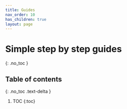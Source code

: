 ```yaml
---
title: Guides
nav_order: 10
has_children: true
layout: page
---
```


# Simple step by step guides
{: .no_toc }

## Table of contents
{: .no_toc .text-delta }

1. TOC
{:toc}

